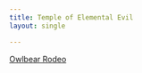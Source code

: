 ```yaml
---
title: Temple of Elemental Evil
layout: single

---
```




[Owlbear Rodeo](https://www.owlbear.rodeo/room/nxbEsPqJGxKB/ToEE)

